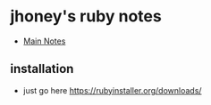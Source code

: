 # jhoney's ruby notes #
* [Main Notes](../README.md#quick-links)

## installation ##
- just go here https://rubyinstaller.org/downloads/
